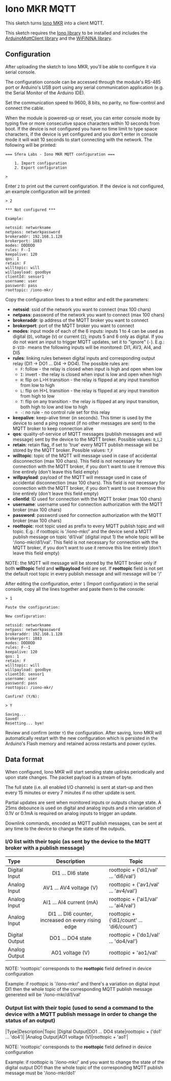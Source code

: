 # Iono MKR MQTT

This sketch turns [Iono MKR](https://www.sferalabs.cc/iono-mkr/) into a client MQTT.

This sketch requires the [Iono library](https://github.com/sfera-labs/iono/tree/master/Iono) to be installed and includes the [ArduinoMqttClient library](https://github.com/arduino-libraries/ArduinoMqttClient) and the [WiFiNINA library](https://github.com/arduino-libraries/WiFiNINA).

## Configuration

After uploading the sketch to Iono MKR, you'll be able to configure it via serial console.

The configuration console can be accessed through the module's RS-485 port or Arduino's USB port using any serial communication application (e.g. the Serial Monitor of the Arduino IDE).

Set the communication speed to 9600, 8 bits, no parity, no flow-control and connect the cable.

When the module is powered-up or reset, you can enter console mode by typing five or more consecutive space characters within 10 seconds from boot. If the device is not configured you have no time limit to type space characters, if the device is yet configured and you don't enter in console mode it will wait 10 seconds to start connecting with the network. The following will be printed:

```
=== Sfera Labs - Iono MKR MQTT configuration ===

    1. Import configuration
    2. Export configuration

> 
```

Enter `2` to print out the current configuration. If the device is not configured, an example configuration will be printed:

```
> 2

*** Not configured ***

Example:

netssid: networkname
netpass: networkpassword
brokeraddr: 192.168.1.128
brokerport: 1883
modes: DDDDDD
rules: F--I
keepalive: 120
qos: 1
retain: F
willtopic: will
willpayload: goodbye
clientId: sensor1
username: user
password: pass
roottopic: /iono-mkr/
```

Copy the configuration lines to a text editor and edit the parameters:

- **netssid**: ssid of the network you want to connect (max 100 chars)
- **netpass**: password of the network you want to connect (max 100 chars)
- **brokeraddr**: ip address of the MQTT broker you want to connect
- **brokerport**: port of the MQTT broker you want to connect
- **modes**: input mode of each of the 6 inputs: inputs 1 to 4 can be used as digital (`D`), voltage (`V`) or current (`I`); inputs 5 and 6 only as digital. If you do not want an input to trigger MQTT updates, set it to "ignore" (`-`). E.g.: `D-VID-` means the following inputs will be monitored: DI1, AV3, AI4, and DI5
- **rules**: linking rules between digital inputs and corresponding output relay (DI1 -> DO1 ... DI4 -> DO4). The possible rules are:
    - `F`: follow - the relay is closed when input is high and open when low    
    - `I`: invert - the relay is closed when input is low and open when high    
    - `H`: flip on L>H transition - the relay is flipped at any input transition from low to high    
    - `L`: flip on H>L transition - the relay is flipped at any input transition from high to low    
    - `T`: flip on any transition - the relay is flipped at any input transition, both high to low and low to high    
    - `-`: no rule - no control rule set for this relay
- **keepalive**: keep-alive timer (in seconds). This timer is used by the device to send a ping request (if no other messages are sent) to the MQTT broker to keep connection alive
- **qos**: quality-of-service of MQTT messages (publish messages and will message) sent by the device to the MQTT broker. Possible values: `0`,`1`,`2`
- **retain**: retain flag, if set to 'true' every MQTT publish message will be stored by the MQTT broker. Possible values: `T`,`F`
- **willtopic**: topic of the MQTT will message used in case of accidental disconnection (max 100 chars). This field is not necessary for connection with the MQTT broker, if you don't want to use it remove this line entirely (don't leave this field empty)
- **willpayload**: payload of the MQTT will message used in case of accidental disconnection (max 100 chars). This field is not necessary for connection with the MQTT broker, if you don't want to use it remove this line entirely (don't leave this field empty)
- **clientId**: ID used for connection with the MQTT broker (max 100 chars)
- **username**: username used for connection authorization with the MQTT broker (max 100 chars)
- **password**: password used for connection authorization with the MQTT broker (max 100 chars)
- **roottopic**: root topic used as prefix to every MQTT publish topic and will topic. E.g.: if roottopic is '/iono-mkr/' and the device send a MQTT publish message on topic 'di1/val' (digital input 1) the whole topic will be '/iono-mkr/di1/val'. This field is not necessary for connection with the MQTT broker, if you don't want to use it remove this line entirely (don't leave this field empty)
 
NOTE: the MQTT will message will be stored by the MQTT broker only if both **willtopic** field and **willpayload** field are set. If **roottopic** field is not set the default root topic in every publish message and will message will be '/'

After editing the configuration, enter `1` (Import configuration) in the serial console, copy all the lines together and paste them to the console:

```
> 1

Paste the configuration:

New configuration:

netssid: networkname
netpass: networkpassword
brokeraddr: 192.168.1.128
brokerport: 1883
modes: DDDDDD
rules: F--I
keepalive: 120
qos: 1
retain: F
willtopic: will
willpayload: goodbye
clientId: sensor1
username: user
password: pass
roottopic: /iono-mkr/

Confirm? (Y/N):

> Y

Saving...
Saved!
Resetting... bye!
```

Review and confirm (enter `Y`) the configuration.  After saving, Iono MKR will automatically restart with the new configuration which is persisted in the Arduino's Flash memory and retained across restarts and power cycles.

## Data format

When configured, Iono MKR will start sending state uplinks periodically and upon state changes. The packet payload is a stream of byte.

The full state (i.e. all enabled I/O channels) is sent at start-up and then every 15 minutes or every 7 minutes if no other update is sent.

Partial updates are sent when monitored inputs or outputs change state. A 25ms debounce is used on digital and analog inputs and a min variation of 0.1V or 0.1mA is required on analog inputs to trigger an update.

Downlink commands, encoded as MQTT publish messages, can be sent at any time to the device to change the state of the outputs.

### I/O list with their topic (as sent by the device to the MQTT broker with a publish message)

|Type|Description|Topic|
|:------|:--:|-----------|
|Digital Input|DI1 ... DI6 state|roottopic + ('di1/val' ... 'di6/val')|
|Analog Input|AV1 ... AV4 voltage (V)|roottopic + ('av1/val' ... 'av4/val')|
|Analog Input|AI1 ... AI4 current (mA)|roottopic + ('ai1/val' ... 'ai4/val')|
|Analog Input|DI1 ... DI6 counter, increased on every rising edge|roottopic + ('di1/count' ... 'di6/count')|
|Digital Output|DO1 ... DO4 state|roottopic + ('do1/val' ... 'do4/val')|
|Analog Output|AO1 voltage (V)|roottopic + 'ao1/val'|

NOTE: 'roottopic' corresponds to the **roottopic** field defined in device configuration

Example: if roottopic is '/iono-mkr/' and there's a variation on digital input DI1 then the whole topic of the corresponding MQTT publish message genereted will be '/iono-mkr/di1/val'

### Output list with their topic (used to send a command to the device with a MQTT publish message in order to change the status of an output)

|Type|Description|Topic
|Digital Output|DO1 ... DO4 state|roottopic + ('do1' ... 'do4')|
|Analog Output|AO1 voltage (V)|roottopic + 'ao1'|

NOTE: 'roottopic' corresponds to the **roottopic** field defined in device configuration

Example: if roottopic is '/iono-mkr/' and you want to change the state of the digital output DO1 than the whole topic of the corresponding MQTT publish message must be '/iono-mkr/do1'
